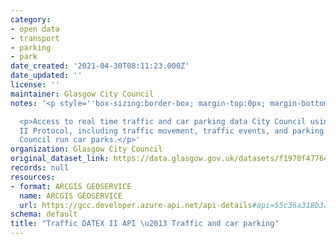 ```yaml
---
category:
- open data
- transport
- parking
- park
date_created: '2021-04-30T08:11:23.000Z'
date_updated: ''
license: ''
maintainer: Glasgow City Council
notes: '<p style=''box-sizing:border-box; margin-top:0px; margin-bottom:1rem;''></p>

  <p>Access to real time traffic and car parking data City Council using the DATEX
  II Protocol, including traffic movement, traffic events, and parking volumes at
  Council run car parks.</p>'
organization: Glasgow City Council
original_dataset_link: https://data.glasgow.gov.uk/datasets/f1970f4776484272a05231586522c670
records: null
resources:
- format: ARCGIS GEOSERVICE
  name: ARCGIS GEOSERVICE
  url: https://gcc.developer.azure-api.net/api-details#api=55c36a318b3a0306f0009483&operation=563cea91aab82f1168298575
schema: default
title: "Traffic DATEX II API \u2013 Traffic and car parking"
---
```

